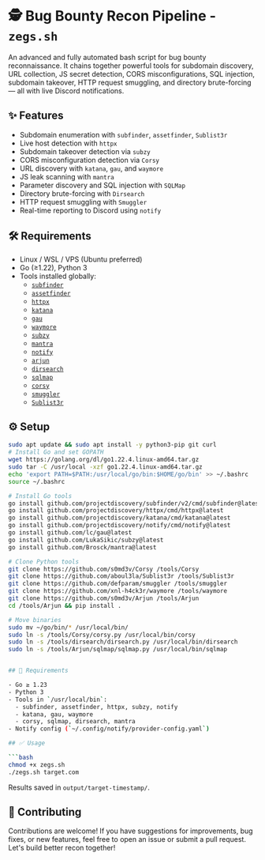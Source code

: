 # 🕵️ Bug Bounty Recon Pipeline - `zegs.sh`

An advanced and fully automated bash script for bug bounty reconnaissance. It chains together powerful tools for subdomain discovery, URL collection, JS secret detection, CORS misconfigurations, SQL injection, subdomain takeover, HTTP request smuggling, and directory brute-forcing — all with live Discord notifications.

## ✨ Features

- Subdomain enumeration with `subfinder`, `assetfinder`, `Sublist3r`
- Live host detection with `httpx`
- Subdomain takeover detection via `subzy`
- CORS misconfiguration detection via `Corsy`
- URL discovery with `katana`, `gau`, and `waymore`
- JS leak scanning with `mantra`
- Parameter discovery and SQL injection with `SQLMap`
- Directory brute-forcing with `Dirsearch`
- HTTP request smuggling with `Smuggler`
- Real-time reporting to Discord using `notify`

## 🛠 Requirements

- Linux / WSL / VPS (Ubuntu preferred)
- Go (≥1.22), Python 3
- Tools installed globally:
  - [`subfinder`](https://github.com/projectdiscovery/subfinder)
  - [`assetfinder`](https://github.com/tomnomnom/assetfinder)
  - [`httpx`](https://github.com/projectdiscovery/httpx)
  - [`katana`](https://github.com/projectdiscovery/katana)
  - [`gau`](https://github.com/lc/gau)
  - [`waymore`](https://github.com/xnl-h4ck3r/waymore)
  - [`subzy`](https://github.com/LukaSikic/subzy)
  - [`mantra`](https://github.com/Brosck/mantra)
  - [`notify`](https://github.com/projectdiscovery/notify)
  - [`arjun`](https://github.com/s0md3v/Arjun)
  - [`dirsearch`](https://github.com/maurosoria/dirsearch)
  - [`sqlmap`](https://github.com/sqlmapproject/sqlmap)
  - [`corsy`](https://github.com/s0md3v/Corsy)
  - [`smuggler`](https://github.com/defparam/smuggler)
  - [`Sublist3r`](https://github.com/aboul3la/Sublist3r)

## ⚙️ Setup

```bash
sudo apt update && sudo apt install -y python3-pip git curl
# Install Go and set GOPATH
wget https://golang.org/dl/go1.22.4.linux-amd64.tar.gz
sudo tar -C /usr/local -xzf go1.22.4.linux-amd64.tar.gz
echo 'export PATH=$PATH:/usr/local/go/bin:$HOME/go/bin' >> ~/.bashrc
source ~/.bashrc

# Install Go tools
go install github.com/projectdiscovery/subfinder/v2/cmd/subfinder@latest
go install github.com/projectdiscovery/httpx/cmd/httpx@latest
go install github.com/projectdiscovery/katana/cmd/katana@latest
go install github.com/projectdiscovery/notify/cmd/notify@latest
go install github.com/lc/gau@latest
go install github.com/LukaSikic/subzy@latest
go install github.com/Brosck/mantra@latest

# Clone Python tools
git clone https://github.com/s0md3v/Corsy /tools/Corsy
git clone https://github.com/aboul3la/Sublist3r /tools/Sublist3r
git clone https://github.com/defparam/smuggler /tools/smuggler
git clone https://github.com/xnl-h4ck3r/waymore /tools/waymore
git clone https://github.com/s0md3v/Arjun /tools/Arjun
cd /tools/Arjun && pip install .

# Move binaries
sudo mv ~/go/bin/* /usr/local/bin/
sudo ln -s /tools/Corsy/corsy.py /usr/local/bin/corsy
sudo ln -s /tools/dirsearch/dirsearch.py /usr/local/bin/dirsearch
sudo ln -s /tools/Arjun/sqlmap/sqlmap.py /usr/local/bin/sqlmap


## 🚀 Requirements

- Go ≥ 1.23
- Python 3
- Tools in `/usr/local/bin`:
  - subfinder, assetfinder, httpx, subzy, notify
  - katana, gau, waymore
  - corsy, sqlmap, dirsearch, mantra
- Notify config (`~/.config/notify/provider-config.yaml`)

## ✅ Usage

```bash
chmod +x zegs.sh
./zegs.sh target.com
```

Results saved in `output/target-timestamp/`.



## 🤝 Contributing

Contributions are welcome! If you have suggestions for improvements, bug fixes, or new features, feel free to open an issue or submit a pull request. Let's build better recon together!
